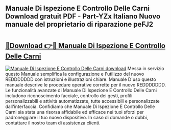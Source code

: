 ## Manuale Di Ispezione E Controllo Delle Carni Download gratuit PDF - Part-YZx Italiano Nuovo manuale del proprietario di riparazione peFJ2

# <h2><a href="http://dfftcy.blite.top/?on=Manuale+Di+Ispezione+E+Controllo+Delle+Carni">🔗Download 👉🔴 Manuale Di Ispezione E Controllo Delle Carni</a></h2>

[![Manuale Di Ispezione E Controllo Delle Carni download](https://i.imgur.com/lujVjoI.png)](http://dfftcy.blite.top/?on=Manuale+Di+Ispezione+E+Controllo+Delle+Carni)
Messa in servizio questo Manuale semplifica la configurazione e l'utilizzo del nuovo REDDDDDDD con istruzioni e illustrazioni chiare. Manuale D'uso questo manuale descrive le procedure operative corrette per il nuovo REDDDDDDD. Le funzionalità avanzate di Manuale Di Ispezione E Controllo Delle Carni includono riconoscimento facciale, controllo dei gesti, profili personalizzabili e attività automatizzate, tutte accessibili e personalizzate dall'interfaccia. Confidiamo che Manuale Di Ispezione E Controllo Delle Carni sia stata una risorsa affidabile ed efficace nei tuoi sforzi per padroneggiare il tuo nuovo dispositivo. In caso di domande o dubbi, contattare il nostro team di assistenza clienti.
